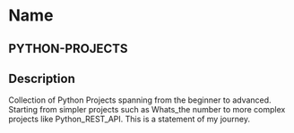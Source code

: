 # Name

## PYTHON-PROJECTS

## Description

Collection of Python Projects spanning from the beginner to advanced. Starting from simpler projects such as Whats_the number to more complex projects like Python_REST_API. This is a statement of my journey. 
